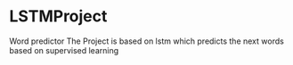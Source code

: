 # LSTMProject
Word predictor
The Project is based on lstm which predicts the next words based on supervised learning

